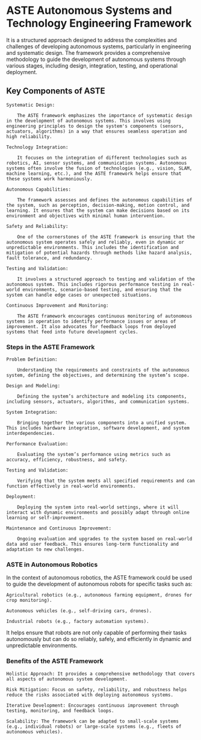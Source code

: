 # ASTE Autonomous Systems and Technology Engineering Framework

 It is a structured approach designed to address the complexities and challenges of developing autonomous systems, particularly in engineering and systematic design. The framework provides a comprehensive methodology to guide the development of autonomous systems through various stages, including design, integration, testing, and operational deployment.

## Key Components of ASTE

    Systematic Design:

        The ASTE framework emphasizes the importance of systematic design in the development of autonomous systems. This involves using engineering principles to design the system's components (sensors, actuators, algorithms) in a way that ensures seamless operation and high reliability.

    Technology Integration:

        It focuses on the integration of different technologies such as robotics, AI, sensor systems, and communication systems. Autonomous systems often involve the fusion of technologies (e.g., vision, SLAM, machine learning, etc.), and the ASTE framework helps ensure that these systems work harmoniously.

    Autonomous Capabilities:

        The framework assesses and defines the autonomous capabilities of the system, such as perception, decision-making, motion control, and learning. It ensures that the system can make decisions based on its environment and objectives with minimal human intervention.

    Safety and Reliability:

        One of the cornerstones of the ASTE framework is ensuring that the autonomous system operates safely and reliably, even in dynamic or unpredictable environments. This includes the identification and mitigation of potential hazards through methods like hazard analysis, fault tolerance, and redundancy.

    Testing and Validation:

        It involves a structured approach to testing and validation of the autonomous system. This includes rigorous performance testing in real-world environments, scenario-based testing, and ensuring that the system can handle edge cases or unexpected situations.

    Continuous Improvement and Monitoring:

        The ASTE framework encourages continuous monitoring of autonomous systems in operation to identify performance issues or areas of improvement. It also advocates for feedback loops from deployed systems that feed into future development cycles.

### Steps in the ASTE Framework

    Problem Definition:

        Understanding the requirements and constraints of the autonomous system, defining the objectives, and determining the system’s scope.

    Design and Modeling:

        Defining the system’s architecture and modeling its components, including sensors, actuators, algorithms, and communication systems.

    System Integration:

        Bringing together the various components into a unified system. This includes hardware integration, software development, and system interdependencies.

    Performance Evaluation:

        Evaluating the system’s performance using metrics such as accuracy, efficiency, robustness, and safety.

    Testing and Validation:

        Verifying that the system meets all specified requirements and can function effectively in real-world environments.

    Deployment:

        Deploying the system into real-world settings, where it will interact with dynamic environments and possibly adapt through online learning or self-improvement.

    Maintenance and Continuous Improvement:

        Ongoing evaluation and upgrades to the system based on real-world data and user feedback. This ensures long-term functionality and adaptation to new challenges.

### ASTE in Autonomous Robotics

In the context of autonomous robotics, the ASTE framework could be used to guide the development of autonomous robots for specific tasks such as:

    Agricultural robotics (e.g., autonomous farming equipment, drones for crop monitoring).

    Autonomous vehicles (e.g., self-driving cars, drones).

    Industrial robots (e.g., factory automation systems).


It helps ensure that robots are not only capable of performing their tasks autonomously but can do so reliably, safely, and efficiently in dynamic and unpredictable environments.

### Benefits of the ASTE Framework

    Holistic Approach: It provides a comprehensive methodology that covers all aspects of autonomous system development.

    Risk Mitigation: Focus on safety, reliability, and robustness helps reduce the risks associated with deploying autonomous systems.

    Iterative Development: Encourages continuous improvement through testing, monitoring, and feedback loops.

    Scalability: The framework can be adapted to small-scale systems (e.g., individual robots) or large-scale systems (e.g., fleets of autonomous vehicles).